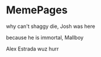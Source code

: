 # MemePages

why can't shaggy die, Josh was here

because he is immortal, Mallboy

Alex Estrada wuz hurr

